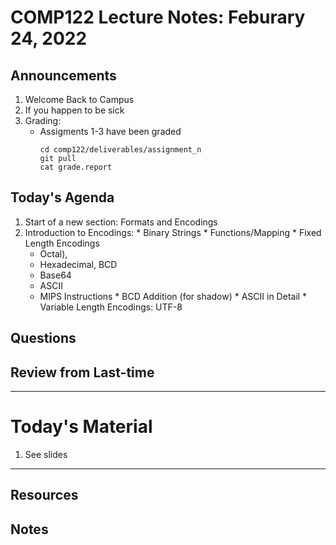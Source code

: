 # COMP122 Lecture Notes: Feburary 24, 2022

## Announcements
   1. Welcome Back to Campus
   1. If you happen to be sick
   1. Grading:
      - Assigments 1-3 have been graded
        ```
        cd comp122/deliverables/assignment_n
        git pull
        cat grade.report
        ```

## Today's Agenda
   1. Start of a new section: Formats and Encodings
   1. Introduction to Encodings:
     * Binary Strings
     * Functions/Mapping
     * Fixed Length Encodings
       - Octal), 
       - Hexadecimal, BCD
       - Base64
       - ASCII
       - MIPS Instructions
     * BCD Addition (for shadow)
     * ASCII in Detail
     * Variable Length Encodings:  UTF-8

## Questions

## Review from Last-time

---
# Today's Material
  1. See slides


---
## Resources
## Notes